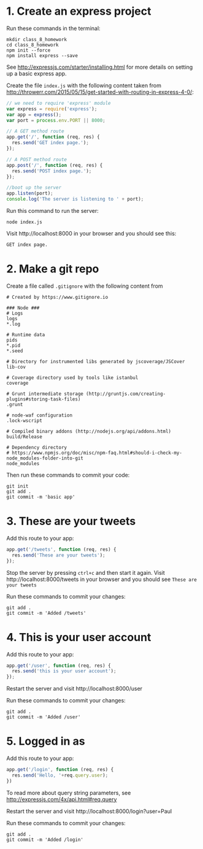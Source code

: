 # 1. Create an express project

Run these commands in the terminal:

    mkdir class_8_homework
    cd class_8_homework
    npm init --force
    npm install express --save

See http://expressjs.com/starter/installing.html for more details on setting up a basic express app.

Create the file `index.js` with the following content taken from http://throwerr.com/2015/05/15/get-started-with-routing-in-express-4-0/:

```js
// we need to require 'express' module
var express = require('express');
var app = express();
var port = process.env.PORT || 8000;

// A GET method route
app.get('/', function (req, res) {
  res.send('GET index page.');
});

// A POST method route
app.post('/', function (req, res) {
  res.send('POST index page.');
});

//boot up the server
app.listen(port);
console.log('The server is listening to ' + port);
```

Run this command to run the server:

    node index.js

Visit http://localhost:8000 in your browser and you should see this:

    GET index page.

# 2. Make a git repo

Create a file called `.gitignore` with the following content from

```
# Created by https://www.gitignore.io

### Node ###
# Logs
logs
*.log

# Runtime data
pids
*.pid
*.seed

# Directory for instrumented libs generated by jscoverage/JSCover
lib-cov

# Coverage directory used by tools like istanbul
coverage

# Grunt intermediate storage (http://gruntjs.com/creating-plugins#storing-task-files)
.grunt

# node-waf configuration
.lock-wscript

# Compiled binary addons (http://nodejs.org/api/addons.html)
build/Release

# Dependency directory
# https://www.npmjs.org/doc/misc/npm-faq.html#should-i-check-my-node_modules-folder-into-git
node_modules
```

Then run these commands to commit your code:

    git init
    git add .
    git commit -m 'basic app'

# 3. These are your tweets

Add this route to your app:

```js
app.get('/tweets', function (req, res) {
  res.send('These are your tweets');
});
```

Stop the server by pressing `ctrl+c` and then start it again. Visit http://localhost:8000/tweets in your browser and you should see `These are your tweets`

Run these commands to commit your changes:

    git add .
    git commit -m 'Added /tweets'

# 4. This is your user account

Add this route to your app:

```js
app.get('/user', function (req, res) {
  res.send('this is your user account');
});
```

Restart the server and visit http://localhost:8000/user

Run these commands to commit your changes:

    git add .
    git commit -m 'Added /user'

# 5. Logged in as

Add this route to your app:

```js
app.get('/login', function (req, res) {
  res.send('Hello, '+req.query.user);
})
```

To read more about query string parameters, see http://expressjs.com/4x/api.html#req.query

Restart the server and visit http://localhost:8000/login?user=Paul

Run these commands to commit your changes:

    git add .
    git commit -m 'Added /login'
